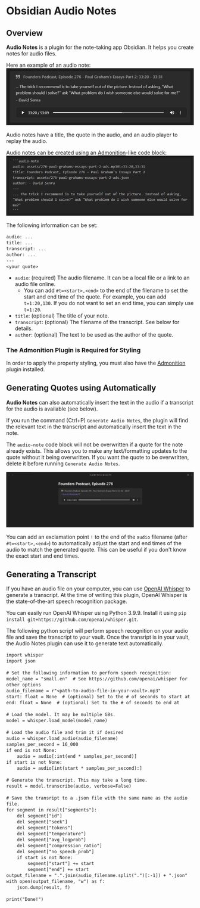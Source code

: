 # Obsidian Audio Notes

## Overview

<strong>Audio Notes</strong> is a plugin for the note-taking app Obsidian. It helps you create notes for audio files.

Here an example of an audio note:
![](assets/renderedNote.png)

Audio notes have a title, the quote in the audio, and an audio player to replay the audio.

Audio notes can be created using an [Admonition](https://github.com/valentine195/obsidian-admonition)-like code block:
![](assets/unrenderedNote.png)

The following information can be set:
```audio-note
audio: ...
title: ...
transcript: ...
author: ...
---
<your quote>
```

* `audio`: (required) The audio filename. It can be a local file or a link to an audio file online.
  * You can add `#t=<start>,<end>` to the end of the filename to set the start and end time of the quote. For example, you can add `t=1:20,130`. If you do not want to set an end time, you can simply use `t=1:20`.
* `title`: (optional) The title of your note.
* `transcript`: (optional) The filename of the transcript. See below for details.
* `author`: (optional) The text to be used as the author of the quote.

### The Admonition Plugin is Required for Styling

In order to apply the property styling, you must also have the [Admonition](https://github.com/valentine195/obsidian-admonition) plugin installed.

## Generating Quotes using Automatically

<strong>Audio Notes</strong> can also automatically insert the text in the audio if a transcript for the audio is available (see below).

If you run the command (Ctrl+P) `Generate Audio Notes`, the plugin will find the relevant text in the transcript and automatically insert the text in the note.

The `audio-note` code block will not be overwritten if a quote for the note already exists. This allows you to make any text/formatting updates to the quote without it being overwritten. If you want the quote to be overwritten, delete it before running `Generate Audio Notes`.

![](assets/example.gif)

You can add an exclamation point `!` to the end of the `audio` filename (after `#t=<start>,<end>`) to automatically adjust the start and end times of the audio to match the generated quote. This can be useful if you don't know the exact start and end times.
## Generating a Transcript

If you have an audio file on your computer, you can use [OpenAI Whisper](https://github.com/openai/whisper) to generate a transcript. At the time of writing this plugin, OpenAI Whisper is the state-of-the-art speech recognition package.

You can easily run OpenAI Whisper using Python 3.9.9. Install it using `pip install git+https://github.com/openai/whisper.git`.

The following python script will perform speech recognition on your audio file and save the transcript to your vault. Once the transript is in your vault, the Audio Notes plugin can use it to generate text automatically.

```
import whisper
import json

# Set the following information to perform speech recognition:
model_name = "small.en"  # See https://github.com/openai/whisper for other options
audio_filename = r"<path-to-audio-file-in-your-vault>.mp3"
start: float = None  # (optional) Set to the # of seconds to start at
end: float = None  # (optional) Set to the # of seconds to end at

# Load the model. It may be multiple GBs.
model = whisper.load_model(model_name)

# Load the audio file and trim it if desired
audio = whisper.load_audio(audio_filename)
samples_per_second = 16_000
if end is not None:
    audio = audio[:int(end * samples_per_second)]
if start is not None:
    audio = audio[int(start * samples_per_second):]

# Generate the transcript. This may take a long time.
result = model.transcribe(audio, verbose=False)

# Save the transript to a .json file with the same name as the audio file.
for segment in result["segments"]:
    del segment["id"]
    del segment["seek"]
    del segment["tokens"]
    del segment["temperature"]
    del segment["avg_logprob"]
    del segment["compression_ratio"]
    del segment["no_speech_prob"]
    if start is not None:
        segment["start"] += start
        segment["end"] += start
output_filename = ".".join(audio_filename.split(".")[:-1]) + ".json"
with open(output_filename, "w") as f:
    json.dump(result, f)

print("Done!")
```
